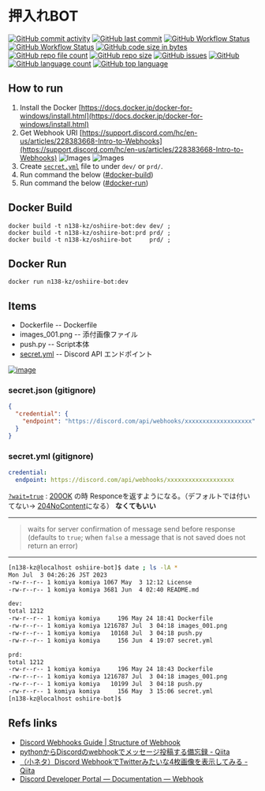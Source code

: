# 押入れBOT

[![GitHub commit activity](https://img.shields.io/github/commit-activity/w/n138-kz/oshiire-bot)](/../../)
[![GitHub last commit](https://img.shields.io/github/last-commit/n138-kz/oshiire-bot)](/../../)
[![GitHub Workflow Status](https://img.shields.io/github/actions/workflow/status/n138-kz/oshiire-bot/Docker-test_dev.yml)](/../../actions)
[![GitHub Workflow Status](https://img.shields.io/github/actions/workflow/status/n138-kz/oshiire-bot/Docker-test_prd.yml)](/../../actions)
[![GitHub code size in bytes](https://img.shields.io/github/languages/code-size/n138-kz/oshiire-bot)](/../../)
[![GitHub repo file count](https://img.shields.io/github/directory-file-count/n138-kz/oshiire-bot)](/../../)
[![GitHub repo size](https://img.shields.io/github/repo-size/n138-kz/oshiire-bot)](/../../)
[![GitHub issues](https://img.shields.io/github/issues-raw/n138-kz/oshiire-bot)](/../../issues)
[![GitHub](https://img.shields.io/github/license/n138-kz/oshiire-bot)](/../../)
[![GitHub language count](https://img.shields.io/github/languages/count/n138-kz/oshiire-bot)](/../../)
[![GitHub top language](https://img.shields.io/github/languages/top/n138-kz/oshiire-bot)](/../../)

## How to run

1. Install the Docker [https://docs.docker.jp/docker-for-windows/install.html](https://docs.docker.jp/docker-for-windows/install.html)
1. Get Webhook URI [https://support.discord.com/hc/en-us/articles/228383668-Intro-to-Webhooks](https://support.discord.com/hc/en-us/articles/228383668-Intro-to-Webhooks)
![Images](https://support.discord.com/hc/article_attachments/1500000463501/Screen_Shot_2020-12-15_at_4.41.53_PM.png)
![Images](https://support.discord.com/hc/article_attachments/360101553853/Screen_Shot_2020-12-15_at_4.51.38_PM.png)
1. Create [`secret.yml`](#secretyml-gitignore) file to under `dev/` or `prd/`.
1. Run command the below ([#docker-build](#docker-build))
1. Run command the below ([#docker-run](#docker-run))

## Docker Build

```bash:docker-build
docker build -t n138-kz/oshiire-bot:dev dev/ ;
docker build -t n138-kz/oshiire-bot:prd prd/ ;
docker build -t n138-kz/oshiire-bot     prd/ ;
```

## Docker Run

```bash:docker-run
docker run n138-kz/oshiire-bot:dev
```

## Items

- Dockerfile   -- Dockerfile
- images_001.png   -- 添付画像ファイル
- push.py   -- Script本体
- [secret.yml](#secretyml-gitignore)   -- Discord API エンドポイント
  
[![image](https://user-images.githubusercontent.com/8064928/226809337-e63f68b8-a846-4511-868f-f3c5f3e5bd5e.png)](/../../)

### secret.json (gitignore)

```json:secret.json
{
  "credential": {
    "endpoint": "https://discord.com/api/webhooks/xxxxxxxxxxxxxxxxxxx"
  }
}
```

### secret.yml (gitignore)

```yaml:secret.yml
credential:
  endpoint: https://discord.com/api/webhooks/xxxxxxxxxxxxxxxxxxx
```

[`?wait=true`][waitEqTrue] : [200OK][http200] の時 Responceを返すようになる。（デフォルトでは付いてない→ [204NoContent][http204]になる）
**なくてもいい**

---

> waits for server confirmation of message send before response (defaults to `true`; when `false` a message that is not saved does not return an error)

[http200]: https://developer.mozilla.org/ja/docs/Web/HTTP/Status/200
[http204]: https://developer.mozilla.org/ja/docs/Web/HTTP/Status/204
[waitEqTrue]: https://discord.com/developers/docs/resources/webhook#execute-webhook

---

```bash
[n138-kz@localhost oshiire-bot]$ date ; ls -lA *
Mon Jul  3 04:26:26 JST 2023
-rw-r--r-- 1 komiya komiya 1067 May  3 12:12 License
-rw-r--r-- 1 komiya komiya 3681 Jun  4 02:40 README.md

dev:
total 1212
-rw-r--r-- 1 komiya komiya     196 May 24 18:41 Dockerfile
-rw-r--r-- 1 komiya komiya 1216787 Jul  3 04:18 images_001.png
-rw-r--r-- 1 komiya komiya   10168 Jul  3 04:18 push.py
-rw-r--r-- 1 komiya komiya     156 Jun  4 19:07 secret.yml

prd:
total 1212
-rw-r--r-- 1 komiya komiya     196 May 24 18:43 Dockerfile
-rw-r--r-- 1 komiya komiya 1216787 Jul  3 04:18 images_001.png
-rw-r--r-- 1 komiya komiya   10199 Jul  3 04:18 push.py
-rw-r--r-- 1 komiya komiya     156 May  3 15:06 secret.yml
[n138-kz@localhost oshiire-bot]$
```

## Refs links

- [Discord Webhooks Guide | Structure of Webhook](https://birdie0.github.io/discord-webhooks-guide/discord_webhook.html)
- [pythonからDiscordのwebhookでメッセージ投稿する備忘録 - Qiita](https://qiita.com/ABBBB/items/e6bdf7fc94b8f6f72a01)
- [（小ネタ）Discord WebhookでTwitterみたいな4枚画像を表示してみる - Qiita](https://qiita.com/GrapeColor/items/bdcf8431b13091447028)
- [Discord Developer Portal — Documentation — Webhook][waitEqTrue]
